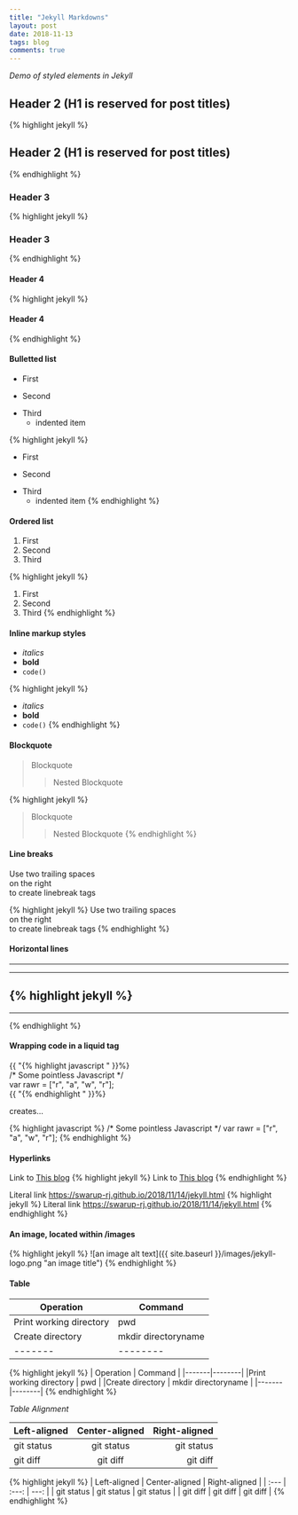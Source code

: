 ```yaml
---
title: "Jekyll Markdowns"
layout: post
date: 2018-11-13
tags: blog
comments: true
---
```

*Demo of styled elements in Jekyll*

## Header 2 (H1 is reserved for post titles)
{% highlight jekyll %}
## Header 2 (H1 is reserved for post titles)
{% endhighlight %}

### Header 3
{% highlight jekyll %}
### Header 3
{% endhighlight %}

#### Header 4
{% highlight jekyll %}
#### Header 4
{% endhighlight %}


#### Bulletted list
* First
- Second
+ Third
  - indented item

{% highlight jekyll %}
* First
- Second
+ Third
  - indented item
{% endhighlight %}

#### Ordered list
1. First
2. Second
3. Third

{% highlight jekyll %}
1. First
2. Second
3. Third
{% endhighlight %}

#### Inline markup styles
- _italics_
- **bold**
- `code()` 

{% highlight jekyll %}
- _italics_
- **bold**
- `code()`
{% endhighlight %}


#### Blockquote

> Blockquote
>> Nested Blockquote 

{% highlight jekyll %}
> Blockquote
>> Nested Blockquote
{% endhighlight %}

#### Line breaks
Use two trailing spaces  
on the right  
to create linebreak tags 

{% highlight jekyll %}
Use two trailing spaces  
on the right  
to create linebreak tags 
{% endhighlight %} 
 
#### Horizontal lines
----
****

{% highlight jekyll %}
----
****
{% endhighlight %}

#### Wrapping code in a liquid tag

{{ "{% highlight javascript " }}%}  
/* Some pointless Javascript */  
var rawr = ["r", "a", "w", "r"];  
{{ "{% endhighlight " }}%}  

creates...

{% highlight javascript %}
/* Some pointless Javascript */
var rawr = ["r", "a", "w", "r"];
{% endhighlight %}

#### Hyperlinks

Link to [This blog](https://swarup-rj.github.io/2018/11/14/jekyll.html) 
{% highlight jekyll %}
Link to [This blog](https://swarup-rj.github.io/2018/11/14/jekyll.html) 
{% endhighlight %}

Literal link <https://swarup-rj.github.io/2018/11/14/jekyll.html>
{% highlight jekyll %}
Literal link <https://swarup-rj.github.io/2018/11/14/jekyll.html> 
{% endhighlight %}
  
#### An image, located within /images

{% highlight jekyll %}
![an image alt text]({{ site.baseurl }}/images/jekyll-logo.png "an image title")
{% endhighlight %}

#### Table

| Operation | Command |
|-------|--------|
|Print working directory | pwd |
|Create directory | mkdir directoryname | 
|-------|--------|

{% highlight jekyll %}
| Operation | Command |
|-------|--------|
|Print working directory | pwd |
|Create directory | mkdir directoryname | 
|-------|--------|
{% endhighlight %}

*Table Alignment*

| Left-aligned | Center-aligned | Right-aligned |
| :---         |     :---:      |          ---: |
| git status   | git status     | git status    |
| git diff     | git diff       | git diff      |

{% highlight jekyll %}
| Left-aligned | Center-aligned | Right-aligned |
| :---         |     :---:      |          ---: |
| git status   | git status     | git status    |
| git diff     | git diff       | git diff      |
{% endhighlight %}

